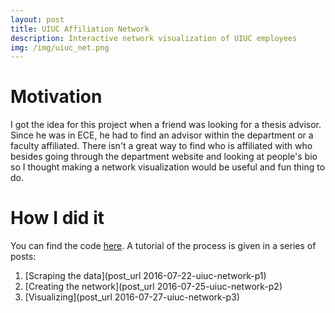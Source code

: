 ```yaml
---
layout: post
title: UIUC Affiliation Network
description: Interactive network visualization of UIUC employees
img: /img/uiuc_net.png
---
```


# Motivation

I got the idea for this project when a friend was looking for a thesis advisor. Since he 
was in ECE, he had to find an advisor within the department or a faculty affiliated. There 
isn't a great way to find who is affiliated with who besides going through the department
website and looking at people's bio so I thought making a network visualization would be 
useful and fun thing to do.

# How I did it

You can find the code [here](https://github.com/jknguye2/UIUC_network). A tutorial of the 
process is given in a series of posts:

1. [Scraping the data](post_url 2016-07-22-uiuc-network-p1)
2. [Creating the network](post_url 2016-07-25-uiuc-network-p2)
3. [Visualizing](post_url 2016-07-27-uiuc-network-p3)
